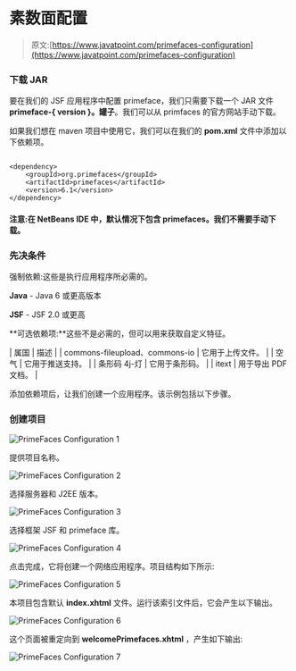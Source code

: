 # 素数面配置

> 原文:[https://www.javatpoint.com/primefaces-configuration](https://www.javatpoint.com/primefaces-configuration)

### 下载 JAR

要在我们的 JSF 应用程序中配置 primeface，我们只需要下载一个 JAR 文件**primeface-{ version }。罐子**。我们可以从 primfaces 的官方网站手动下载。

如果我们想在 maven 项目中使用它，我们可以在我们的 **pom.xml** 文件中添加以下依赖项。

```

<dependency>
	<groupId>org.primefaces</groupId>
	<artifactId>primefaces</artifactId>
	<version>6.1</version>
</dependency>

```

#### 注意:在 NetBeans IDE 中，默认情况下包含 primefaces。我们不需要手动下载。

### 先决条件

强制依赖:这些是执行应用程序所必需的。

**Java** - Java 6 或更高版本

**JSF** - JSF 2.0 或更高

**可选依赖项:**这些不是必需的，但可以用来获取自定义特征。

| 属国 | 描述 |
| commons-fileupload、commons-io | 它用于上传文件。 |
| 空气 | 它用于推送支持。 |
| 条形码 4j-灯 | 它用于条形码。 |
| itext | 用于导出 PDF 文档。 |

添加依赖项后，让我们创建一个应用程序。该示例包括以下步骤。

### 创建项目

![PrimeFaces Configuration 1](../Images/e7d9408cfb784d1c238e691573dcd2e3.png)

提供项目名称。

![PrimeFaces Configuration 2](../Images/3bcae03e1e069764b001b1c7c04142f8.png)

选择服务器和 J2EE 版本。

![PrimeFaces Configuration 3](../Images/3fa13c9a16d04d78bc2deae92d7545f4.png)

选择框架 JSF 和 primeface 库。

![PrimeFaces Configuration 4](../Images/3deff4d79a53c1c6247bf186ee4833c1.png)

点击完成，它将创建一个网络应用程序。项目结构如下所示:

![PrimeFaces Configuration 5](../Images/e832c86211933d96810fb708390cc3c2.png)

本项目包含默认 **index.xhtml** 文件。运行该索引文件后，它会产生以下输出。

![PrimeFaces Configuration 6](../Images/0f2e6e2a4b73ffd3889f94f56da2048f.png)

这个页面被重定向到 **welcomePrimefaces.xhtml** ，产生如下输出:

![PrimeFaces Configuration 7](../Images/356bbe6af07ff16ef08b0c7dd316d4d2.png)